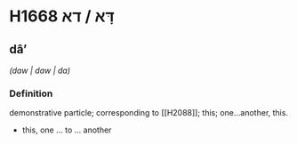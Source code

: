 # H1668 דָּא / דא

## dâʼ

_(daw | daw | da)_

### Definition

demonstrative particle; corresponding to [[H2088]]; this; one...another, this.

- this, one ... to ... another
